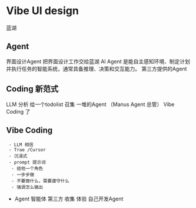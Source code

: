 # Vibe UI design
 蓝湖

## Agent
  界面设计Agent 把界面设计工作交给蓝湖
  AI Agent 是能自主感知环境、制定计划并执行任务的智能系统，通常具备推理、决策和交互能力。
  第三方提供的Agent


## Coding 新范式
 LLM 分析 给一个todolist
 召集 一堆的Agent  （Manus Agent 总管）
 Vibe Coding 了

 ## Vibe Coding
     - LLM 相信
     - Trae /Cursor
     - 沉浸式
     - prompt 提示词
      - 给他一个角色
      - 一步步做
      - 不要做什么，需要遵守什么
      - 强调怎么输出
      
  - Agent 智能体
    第三方 收集 体验
    自己开发Agent 